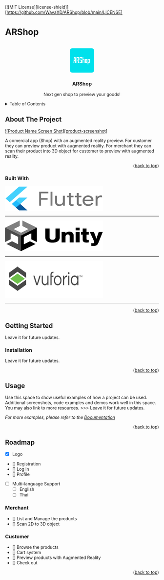 <div id="top"></div>

[![MIT License][license-shield]][https://github.com/WavaXD/ARShop/blob/main/LICENSE]

# ARShop
<!-- PROJECT LOGO -->
<br />
<div align="center">
  <a href="https://github.com/WavaXD/ARShop">
    <img src="DataFiles/Icons/logo.png" alt="Logo" width="80" height="80">
  </a>

  <h3 align="center">ARShop</h3>

  <p align="center">
    Next gen shop to preview your goods!
    <br />
  </p>
</div>

<!-- TABLE OF CONTENTS -->
<details>
  <summary>Table of Contents</summary>
  <ol>
    <li>
      <a href="#about-the-project">About The Project</a>
      <ul>
        <li><a href="#built-with">Built With</a></li>
      </ul>
    </li>
    <li>
      <a href="#getting-started">Getting Started</a>
      <ul>
        <li><a href="#prerequisites">Prerequisites</a></li>
        <li><a href="#installation">Installation</a></li>
      </ul>
    </li>
    <li><a href="#usage">Usage</a></li>
    <li><a href="#roadmap">Roadmap</a></li>
    <li><a href="#contributing">Contributing</a></li>
    <li><a href="#license">License</a></li>
    <li><a href="#contact">Contact</a></li>
    <li><a href="#acknowledgments">Acknowledgments</a></li>
  </ol>
</details>


<!-- ABOUT THE PROJECT -->
## About The Project

[![Product Name Screen Shot][product-screenshot]](https://example.com)

A comercial app (Shop) with an augmented reality preview. For customer they can preview product with augmented reality. For merchant they can scan their product into 3D object for customer to preview with augmented reality.

<p align="right">(<a href="#top">back to top</a>)</p>



### Built With

<div align="left">
  <a href="https://flutter.dev/">
    <img src="DataFiles/Icons/flutterLogo.png" alt="Logo" width="320" height="80">
  </a><hr/>
  <a href="https://unity.com/">
    <img src="DataFiles/Icons/unityLogo.png" alt="Logo" width="320" height="100">
  </a><hr/>
  <a href="https://developer.vuforia.com/">
    <img src="DataFiles/Icons/vuforiaLogo.png" alt="Logo" width="320" height="120">
  </a><hr/>
</div>

<p align="right">(<a href="#top">back to top</a>)</p>

<!-- GETTING STARTED -->
## Getting Started

Leave it for future updates.

### Installation

Leave it for future updates.

<p align="right">(<a href="#top">back to top</a>)</p>


<!-- USAGE EXAMPLES -->
## Usage

Use this space to show useful examples of how a project can be used. Additional screenshots, code examples and demos work well in this space. You may also link to more resources.  >>> Leave it for future updates.

_For more examples, please refer to the [Documentation](https://example.com)_

<p align="right">(<a href="#top">back to top</a>)</p>


<!-- ROADMAP -->
## Roadmap
- [x] Logo
- [] Registration
- [] Log in
- [] Profile
- [ ] Multi-language Support
    - [ ] English
    - [ ] Thai
### Merchant
- [] List and Manage the products
- [] Scan 2D to 3D object
### Customer
- [] Browse the products
- [] Cart system
- [] Preview products with Augmented Reality
- [] Check out

<p align="right">(<a href="#top">back to top</a>)</p>